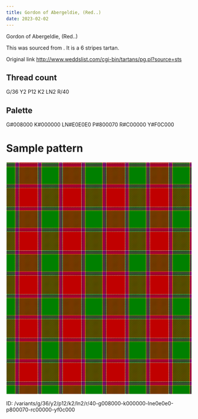 ```yaml
---
title: Gordon of Abergeldie, (Red..)
date: 2023-02-02
---
```

Gordon of Abergeldie, (Red..)

This was sourced from <no value>.  It is a 6 stripes tartan.

Original link http://www.weddslist.com/cgi-bin/tartans/pg.pl?source=sts

## Thread count
G/36 Y2 P12 K2 LN2 R/40

## Palette
G#008000 K#000000 LN#E0E0E0 P#800070 R#C00000 Y#F0C000

# Sample pattern

![Tartan detail](tartan.png "G/36 Y2 P12 K2 LN2 R/40 tartan")

ID: /variants/g/36/y2/p12/k2/ln2/r/40-g008000-k000000-lne0e0e0-p800070-rc00000-yf0c000